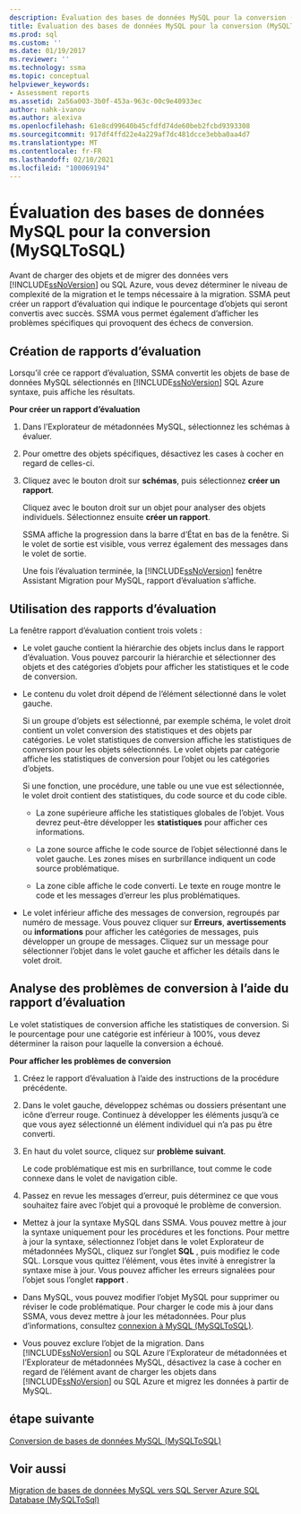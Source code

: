 ```yaml
---
description: Évaluation des bases de données MySQL pour la conversion (MySQLToSQL)
title: Évaluation des bases de données MySQL pour la conversion (MySQLToSQL) | Microsoft Docs
ms.prod: sql
ms.custom: ''
ms.date: 01/19/2017
ms.reviewer: ''
ms.technology: ssma
ms.topic: conceptual
helpviewer_keywords:
- Assessment reports
ms.assetid: 2a56a003-3b0f-453a-963c-00c9e40933ec
author: nahk-ivanov
ms.author: alexiva
ms.openlocfilehash: 61e8cd99640b45cfdfd74de60beb2fcbd9393308
ms.sourcegitcommit: 917df4ffd22e4a229af7dc481dcce3ebba0aa4d7
ms.translationtype: MT
ms.contentlocale: fr-FR
ms.lasthandoff: 02/10/2021
ms.locfileid: "100069194"
---
```

# <a name="assessing-mysql-databases-for-conversion-mysqltosql"></a>Évaluation des bases de données MySQL pour la conversion (MySQLToSQL)
Avant de charger des objets et de migrer des données vers [!INCLUDE[ssNoVersion](../../includes/ssnoversion-md.md)] ou SQL Azure, vous devez déterminer le niveau de complexité de la migration et le temps nécessaire à la migration. SSMA peut créer un rapport d’évaluation qui indique le pourcentage d’objets qui seront convertis avec succès. SSMA vous permet également d’afficher les problèmes spécifiques qui provoquent des échecs de conversion.  
  
## <a name="creating-assessment-reports"></a>Création de rapports d’évaluation  
Lorsqu’il crée ce rapport d’évaluation, SSMA convertit les objets de base de données MySQL sélectionnés en [!INCLUDE[ssNoVersion](../../includes/ssnoversion-md.md)] SQL Azure syntaxe, puis affiche les résultats.  
  
**Pour créer un rapport d’évaluation**  
  
1.  Dans l’Explorateur de métadonnées MySQL, sélectionnez les schémas à évaluer.  
  
2.  Pour omettre des objets spécifiques, désactivez les cases à cocher en regard de celles-ci.  
  
3.  Cliquez avec le bouton droit sur **schémas**, puis sélectionnez **créer un rapport**.  
  
    Cliquez avec le bouton droit sur un objet pour analyser des objets individuels. Sélectionnez ensuite **créer un rapport**.  
  
    SSMA affiche la progression dans la barre d’État en bas de la fenêtre. Si le volet de sortie est visible, vous verrez également des messages dans le volet de sortie.  
  
    Une fois l’évaluation terminée, la [!INCLUDE[ssNoVersion](../../includes/ssnoversion-md.md)] fenêtre Assistant Migration pour MySQL, rapport d’évaluation s’affiche.  
  
## <a name="using-assessment-reports"></a>Utilisation des rapports d’évaluation  
La fenêtre rapport d’évaluation contient trois volets :  
  
-   Le volet gauche contient la hiérarchie des objets inclus dans le rapport d’évaluation. Vous pouvez parcourir la hiérarchie et sélectionner des objets et des catégories d’objets pour afficher les statistiques et le code de conversion.  
  
-   Le contenu du volet droit dépend de l’élément sélectionné dans le volet gauche.  
  
    Si un groupe d’objets est sélectionné, par exemple schéma, le volet droit contient un volet conversion des statistiques et des objets par catégories. Le volet statistiques de conversion affiche les statistiques de conversion pour les objets sélectionnés. Le volet objets par catégorie affiche les statistiques de conversion pour l’objet ou les catégories d’objets.  
  
    Si une fonction, une procédure, une table ou une vue est sélectionnée, le volet droit contient des statistiques, du code source et du code cible.  
  
    -   La zone supérieure affiche les statistiques globales de l’objet. Vous devrez peut-être développer les **statistiques** pour afficher ces informations.  
  
    -   La zone source affiche le code source de l’objet sélectionné dans le volet gauche. Les zones mises en surbrillance indiquent un code source problématique.  
  
    -   La zone cible affiche le code converti. Le texte en rouge montre le code et les messages d’erreur les plus problématiques.  
  
-   Le volet inférieur affiche des messages de conversion, regroupés par numéro de message. Vous pouvez cliquer sur **Erreurs**, **avertissements** ou **informations** pour afficher les catégories de messages, puis développer un groupe de messages. Cliquez sur un message pour sélectionner l’objet dans le volet gauche et afficher les détails dans le volet droit.  
  
## <a name="analyzing-conversion-problems-by-using-the-assessment-report"></a>Analyse des problèmes de conversion à l’aide du rapport d’évaluation  
Le volet statistiques de conversion affiche les statistiques de conversion. Si le pourcentage pour une catégorie est inférieur à 100%, vous devez déterminer la raison pour laquelle la conversion a échoué.  
  
**Pour afficher les problèmes de conversion**  
  
1.  Créez le rapport d’évaluation à l’aide des instructions de la procédure précédente.  
  
2.  Dans le volet gauche, développez schémas ou dossiers présentant une icône d’erreur rouge. Continuez à développer les éléments jusqu’à ce que vous ayez sélectionné un élément individuel qui n’a pas pu être converti.  
  
3.  En haut du volet source, cliquez sur **problème suivant**.  
  
    Le code problématique est mis en surbrillance, tout comme le code connexe dans le volet de navigation cible.  
  
4.  Passez en revue les messages d’erreur, puis déterminez ce que vous souhaitez faire avec l’objet qui a provoqué le problème de conversion.  
  
-   Mettez à jour la syntaxe MySQL dans SSMA. Vous pouvez mettre à jour la syntaxe uniquement pour les procédures et les fonctions. Pour mettre à jour la syntaxe, sélectionnez l’objet dans le volet Explorateur de métadonnées MySQL, cliquez sur l’onglet **SQL** , puis modifiez le code SQL. Lorsque vous quittez l’élément, vous êtes invité à enregistrer la syntaxe mise à jour. Vous pouvez afficher les erreurs signalées pour l’objet sous l’onglet **rapport** .  
  
-   Dans MySQL, vous pouvez modifier l’objet MySQL pour supprimer ou réviser le code problématique. Pour charger le code mis à jour dans SSMA, vous devez mettre à jour les métadonnées. Pour plus d’informations, consultez [connexion à MySQL &#40;MySQLToSQL&#41;](../../ssma/mysql/connecting-to-mysql-mysqltosql.md).  
  
-   Vous pouvez exclure l’objet de la migration. Dans [!INCLUDE[ssNoVersion](../../includes/ssnoversion-md.md)] ou SQL Azure l’Explorateur de métadonnées et l’Explorateur de métadonnées MySQL, désactivez la case à cocher en regard de l’élément avant de charger les objets dans [!INCLUDE[ssNoVersion](../../includes/ssnoversion-md.md)] ou SQL Azure et migrez les données à partir de MySQL.  
  
## <a name="next-step"></a>étape suivante  
[Conversion de bases de données MySQL &#40;MySQLToSQL&#41;](../../ssma/mysql/converting-mysql-databases-mysqltosql.md)  
  
## <a name="see-also"></a>Voir aussi  
[Migration de bases de données MySQL vers SQL Server Azure SQL Database &#40;MySQLToSql&#41;](../../ssma/mysql/migrating-mysql-databases-to-sql-server-azure-sql-db-mysqltosql.md)  
  
